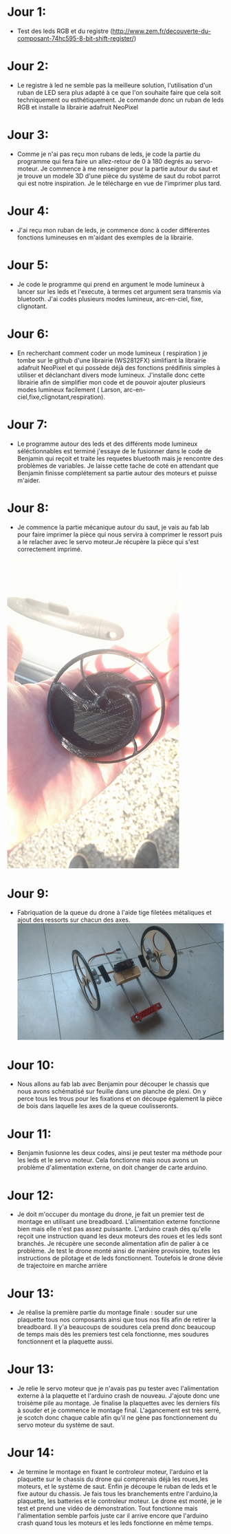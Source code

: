 # Jour 1:   
-  Test des leds RGB et du registre (http://www.zem.fr/decouverte-du-composant-74hc595-8-bit-shift-register/)  
# Jour 2:   
-  Le registre à led ne semble pas la meilleure solution, l'utilisation d'un ruban de LED sera plus adapté à ce que l'on souhaite faire que cela soit techniquement ou esthétiquement. Je commande donc un ruban de leds RGB et installe la librairie adafruit NeoPixel
# Jour 3:   
-  Comme je n'ai pas reçu mon rubans de leds, je code la partie du programme qui fera faire un allez-retour de 0 à 180 degrés au servo-moteur. Je commence à me renseigner pour la partie autour du saut et je trouve un modele 3D d'une pièce du système de saut du robot parrot qui est notre inspiration. Je le télécharge en vue de l'imprimer plus tard.
# Jour 4:   
-  J'ai reçu mon ruban de leds, je commence donc à coder différentes fonctions lumineuses en m'aidant des exemples de la librairie.
# Jour 5:   
-  Je code le programme qui prend en argument le mode lumineux à lancer sur les leds et l'execute, à termes cet argument sera transmis via bluetooth. J'ai codés plusieurs modes lumineux, arc-en-ciel, fixe, clignotant. 
# Jour 6:   
-  En recherchant comment coder un mode lumineux ( respiration ) je tombe sur le github d'une librairie (WS2812FX) simlifiant la librairie adafruit NeoPixel et qui possède déjà des fonctions prédifinis simples à utiliser et déclanchant divers mode lumineux. J'installe donc cette librairie afin de simplifier mon code et de pouvoir ajouter plusieurs modes lumineux facilement ( Larson, arc-en-ciel,fixe,clignotant,respiration). 
# Jour 7:   
- Le programme autour des leds et des différents mode lumineux séléctionnables est terminé j'essaye de le fusionner dans le code de Benjamin qui reçoit et traite les requetes bluetooth mais je rencontre des problèmes de variables. Je laisse cette tache de coté en attendant que Benjamin finisse complétement sa partie autour des moteurs et puisse m'aider.
# Jour 8:   
- Je commence la partie mécanique autour du saut, je vais au fab lab pour faire imprimer la pièce qui nous servira à comprimer le ressort puis a le relacher avec le servo moteur.Je récupère la pièce qui s'est correctement imprimé.

![pièce](https://github.com/benjivou/Jumping-drone--Arduino/blob/master/Doc/photos/33994757_1796599723719975_7744947553728200704_n.jpg?raw=true)
# Jour 9:   
- Fabriquation de la queue du drone à l'aide tige filetées métaliques et ajout des ressorts sur chacun des axes.
![pièce](https://github.com/benjivou/Jumping-drone--Arduino/blob/master/Doc/photos/34092525_1796599417053339_4037321867294408704_n.jpg?raw=true)
# Jour 10:   
- Nous allons au fab lab avec Benjamin pour découper le chassis que nous avons schématisé sur feuille dans une planche de plexi. On y perce tous les trous pour les fixations et on découpe également la pièce de bois dans laquelle les axes de la queue coulisseronts.
# Jour 11:   
- Benjamin fusionne les deux codes, ainsi je peut tester ma méthode pour les leds et le servo moteur. Cela fonctionne mais nous avons un problème d'alimentation externe, on doit changer de carte arduino. 
# Jour 12:   
- Je doit m'occuper du montage du drone, je fait un premier test de montage en utilisant une breadboard. L'alimentation externe fonctionne bien mais elle n'est pas assez puissante. L'arduino crash dès qu'elle reçoit une instruction quand les deux moteurs des roues et les leds sont branchés. Je récupère une seconde alimentation afin de palier à ce problème. Je test le drone monté ainsi de manière provisoire, toutes les instructions de pilotage et de leds fonctionnent. Toutefois le drone dévie de trajectoire en marche arrière
# Jour 13:   
- Je réalise la première partie du montage finale : souder sur une plaquette tous nos composants ainsi que tous nos fils afin de retirer la breadboard. Il y'a beaucoups de soudures cela prend donc beaucoup de temps mais dès les premiers test cela fonctionne, mes soudures fonctionnent et la plaquette aussi. 
# Jour 13:   
- Je relie le servo moteur que je n'avais pas pu tester avec l'alimentation externe à la plaquette et l'arduino crash de nouveau. J'ajoute donc une troisème pile au montage. Je finalise la plaquettes avec les derniers fils à souder et je commence le montage final.
L'agancement est très serré, je scotch donc chaque cable afin qu'il ne gène pas fonctionnement du servo moteur du système de saut.
# Jour 14:   
- Je termine le montage en fixant le controleur moteur, l'arduino et la plaquette sur le chassis du drone qui comprenais déjà les roues,les moteurs, et le système de saut. Enfin je découpe le ruban de leds et le fixe autour du chassis. Je fais tous les branchements entre l'arduino,la plaquette, les batteries et le controleur moteur. Le drone est monté, je le test et prend une vidéo de démonstration.
Tout fonctionne mais l'alimentation semble parfois juste car il arrive encore que l'arduino crash quand tous les moteurs et les leds fonctionne en même temps. 







